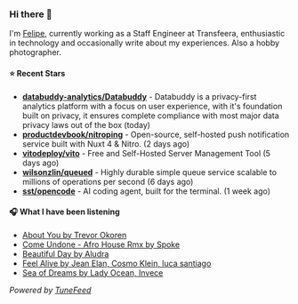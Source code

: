 ### Hi there 👋

I'm [Felipe](https://felipevm.com), currently working as a Staff Engineer at Transfeera, enthusiastic in technology and occasionally write about my experiences. Also a hobby photographer.

#### ⭐ Recent Stars
- **[databuddy-analytics/Databuddy](https://github.com/databuddy-analytics/Databuddy)** - Databuddy is a privacy-first analytics platform with a focus on user experience, with it&#39;s foundation built on privacy, it ensures complete compliance with most major data privacy laws out of the box (today)
- **[productdevbook/nitroping](https://github.com/productdevbook/nitroping)** - Open-source, self-hosted push notification service built with Nuxt 4 &amp; Nitro. (2 days ago)
- **[vitodeploy/vito](https://github.com/vitodeploy/vito)** - Free and Self-Hosted  Server Management Tool (5 days ago)
- **[wilsonzlin/queued](https://github.com/wilsonzlin/queued)** - Highly durable simple queue service scalable to millions of operations per second (6 days ago)
- **[sst/opencode](https://github.com/sst/opencode)** - AI coding agent, built for the terminal. (1 week ago)

#### 🎧 What I have been listening
- [About You by Trevor Okoren](https://open.spotify.com/track/4PgzIUJlWhSP5R4PppLcnV)
- [Come Undone - Afro House Rmx by Spoke](https://open.spotify.com/track/4UQxTDOAmtzhGkKu9jA1W8)
- [Beautiful Day by Aludra](https://open.spotify.com/track/3vECFj4Z92Z9Ak1a8koqkG)
- [Feel Alive by Jean Elan, Cosmo Klein, luca santiago](https://open.spotify.com/track/6sK2P7CqETJAWvuUHMuvUQ)
- [Sea of Dreams by Lady Ocean, Invece](https://open.spotify.com/track/2IDVqORJBbqzuf5WmVB8e9)

_Powered by [TuneFeed](https://tunefeed.app?ref=github.com)_
